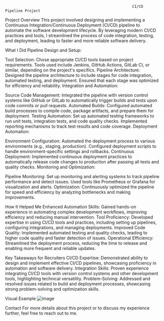                                                              CI/CD Pipeline Project
Project Overview
This project involved designing and implementing a Continuous Integration/Continuous Deployment (CI/CD) pipeline to automate the software development lifecycle. By leveraging modern CI/CD practices and tools, I streamlined the process of code integration, testing, and deployment, leading to faster and more reliable software delivery.

What I Did
Pipeline Design and Setup:

Tool Selection: Chose appropriate CI/CD tools based on project requirements. Tools used include Jenkins, GitHub Actions, GitLab CI, or similar, depending on the project's specifics.
Pipeline Architecture: Designed the pipeline architecture to include stages for code integration, automated testing, and deployment. Ensured that each stage was optimized for efficiency and reliability.
Integration and Automation:

Source Code Management: Integrated the pipeline with version control systems like GitHub or GitLab to automatically trigger builds and tests upon code commits or pull requests.
Automated Builds: Configured automated build processes to compile code, package artifacts, and prepare them for deployment.
Testing Automation: Set up automated testing frameworks to run unit tests, integration tests, and code quality checks. Implemented reporting mechanisms to track test results and code coverage.
Deployment Automation:

Environment Configuration: Automated the deployment process to various environments (e.g., staging, production). Configured deployment scripts to handle environment-specific settings and rollbacks.
Continuous Deployment: Implemented continuous deployment practices to automatically release code changes to production after passing all tests and quality checks.
Monitoring and Optimization:

Pipeline Monitoring: Set up monitoring and alerting systems to track pipeline performance and detect issues. Used tools like Prometheus or Grafana for visualization and alerts.
Optimization: Continuously optimized the pipeline for speed and efficiency by analyzing bottlenecks and making improvements.

How It Helped Me
Enhanced Automation Skills: Gained hands-on experience in automating complex development workflows, improving efficiency and reducing manual intervention.
Tool Proficiency: Developed expertise in using CI/CD tools and practices, including setting up pipelines, configuring integrations, and managing deployments.
Improved Code Quality: Implemented automated testing and quality checks, leading to higher code quality and faster detection of issues.
Operational Efficiency: Streamlined the deployment process, reducing the time to release and enabling more frequent and reliable updates.

Key Takeaways for Recruiters
CI/CD Expertise: Demonstrated ability to design and implement effective CI/CD pipelines, showcasing proficiency in automation and software delivery.
Integration Skills: Proven experience integrating CI/CD tools with version control systems and other development tools, highlighting technical versatility.
Problem-Solving: Addressed and resolved issues related to build and deployment processes, showcasing strong problem-solving and optimization skills.

Visual Example
![image](https://github.com/user-attachments/assets/480d56cc-daa2-458c-a94a-8fc19aca26da)



Contact
For more details about this project or to discuss my experience further, feel free to reach out to me.

